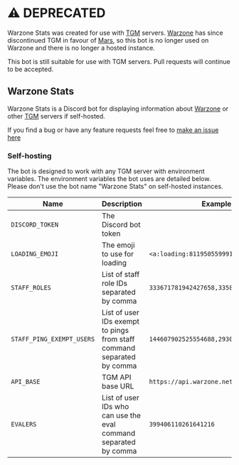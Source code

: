 # ⚠️ **DEPRECATED**
Warzone Stats was created for use with [TGM](https://github.com/Warzone/TGM) servers. [Warzone](https://github.com/Warzone) has since discontinued TGM in favour of [Mars](https://github.com/Warzone/Mars), so this bot is no longer used on Warzone and there is no longer a hosted instance.

This bot is still suitable for use with TGM servers. Pull requests will continue to be accepted.

## Warzone Stats

Warzone Stats is a Discord bot for displaying information about [Warzone](https://warzone.network) or other [TGM](https://github.com/Warzone/TGM) servers if self-hosted.

If you find a bug or have any feature requests feel free to [make an issue here](https://github.com/jellz/warzone-stats/issues)

### Self-hosting

The bot is designed to work with any TGM server with environment variables. The environment variables the bot uses are detailed below. Please don't use the bot name "Warzone Stats" on self-hosted instances.

| Name                      | Description                                                            | Example                                 | Required? |
| ------------------------- | ---------------------------------------------------------------------- | --------------------------------------- | --------- |
| `DISCORD_TOKEN`           | The Discord bot token                                                  |                                         | Yes       |
| `LOADING_EMOJI`           | The emoji to use for loading                                           | `<a:loading:811950559991955546>`        | Yes       |
| `STAFF_ROLES`             | List of staff role IDs separated by comma                              | `333671781942427658,335883420817162241` | No        |
| `STAFF_PING_EXEMPT_USERS` | List of user IDs exempt to pings from staff command separated by comma | `144607902525554688,293089779912933396` | No        |
| `API_BASE`                | TGM API base URL                                                       | `https://api.warzone.network`           | No        |
| `EVALERS`                 | List of user IDs who can use the eval command separated by comma       | `399406110261641216`                    | No        |

